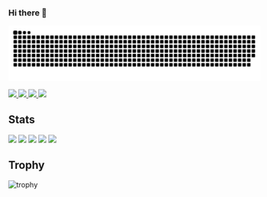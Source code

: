 ### Hi there 👋

![](https://raw.githubusercontent.com/TatsuyaMaeta/TatsuyaMaeta/output/github-contribution-grid-snake.svg)

<!--
**TatsuyaMaeta/TatsuyaMaeta** is a ✨ _special_ ✨ repository because its `README.md` (this file) appears on your GitHub profile.

Here are some ideas to get you started:

- 🔭 I’m currently working on ...
- 🌱 I’m currently learning ...
- 👯 I’m looking to collaborate on ...
- 🤔 I’m looking for help with ...
- 💬 Ask me about ...
- 📫 How to reach me: ...
- 😄 Pronouns: ...
- ⚡ Fun fact: ...
-->

<p align="left">
  <a href="https://github.com/TatsuyaMaeta">
    <img height="20" src="https://komarev.com/ghpvc/?username=TatsuyaMaeta" />
  </a>
  <a href="https://github.com/TatsuyaMaeta">
    <img height="20" src="https://img.shields.io/github/followers/TatsuyaMaeta?label=follow&logo=github&style=flat" />
  </a>
  <a href="http://qiita.com/TatsuyaMaeta">
    <img height="20" src="https://qiita-badge.apiapi.app/s/TatsuyaMaeta/posts.svg" />
  </a>
  <a href="http://qiita.com/TatsuyaMaeta">
    <img height="20" src="https://qiita-badge.apiapi.app/s/at_mae084/contributions.svg" />
  </a>
</p>

## Stats
![](http://github-profile-summary-cards.vercel.app/api/cards/profile-details?username=TatsuyaMaeta&theme=gruvbox)
![](http://github-profile-summary-cards.vercel.app/api/cards/repos-per-language?username=TatsuyaMaeta&theme=gruvbox)
![](http://github-profile-summary-cards.vercel.app/api/cards/most-commit-language?username=TatsuyaMaeta&theme=gruvbox)
![](http://github-profile-summary-cards.vercel.app/api/cards/stats?username=TatsuyaMaeta&theme=gruvbox)
![](http://github-profile-summary-cards.vercel.app/api/cards/productive-time?username=TatsuyaMaeta&theme=gruvbox&utcOffset=9)

## Trophy
![trophy](https://github-profile-trophy.vercel.app/?username=Keichan15&theme=gruvbox)




